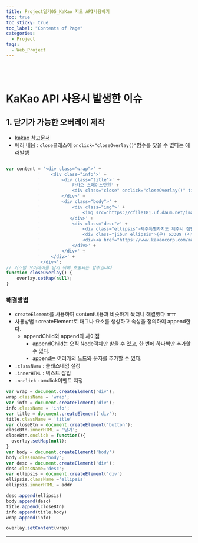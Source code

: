 ```yaml
---
title: Project일기05_KaKao 지도 API사용하기
toc: true
toc_sticky: true
toc_label: "Contents of Page"
categories:
  - Project
tags:
  - Web_Project
---
```


<br><br>

# KaKao API 사용시 발생한 이슈
## 1. 닫기가 가능한 오버레이 제작
* [kakao 참고문서](https://apis.map.kakao.com/web/sample/removableCustomOverlay/)
* 에러 내용 : `close`클래스에 `onclick="closeOverlay()"`함수를 찾을 수 없다는 에러발생

```javascript

var content = '<div class="wrap">' + 
            '    <div class="info">' + 
            '        <div class="title">' + 
            '            카카오 스페이스닷원' + 
            '            <div class="close" onclick="closeOverlay()" title="닫기"></div>' + 
            '        </div>' + 
            '        <div class="body">' + 
            '            <div class="img">' +
            '                <img src="https://cfile181.uf.daum.net/image/250649365602043421936D" width="73" height="70">' +
            '           </div>' + 
            '            <div class="desc">' + 
            '                <div class="ellipsis">제주특별자치도 제주시 첨단로 242</div>' + 
            '                <div class="jibun ellipsis">(우) 63309 (지번) 영평동 2181</div>' + 
            '                <div><a href="https://www.kakaocorp.com/main" target="_blank" class="link">홈페이지</a></div>' + 
            '            </div>' + 
            '        </div>' + 
            '    </div>' +    
            '</div>';
// 커스텀 오버레이를 닫기 위해 호출되는 함수입니다 
function closeOverlay() {
    overlay.setMap(null);     
}
```

### 해결방법
* `createElement`를 사용하여 content내용과 비슷하게 짰더니 해결했다 ㅠㅠ
* 사용방법 : createElement로 태그나 요소를 생성하고 속성을 정의하여 append한다.
  - appendChild와 append의 차이점
    + appendChild는 오직 Node객체만 받을 수 있고, 한 번에 하나씩만 추가할 수 있다.
    + append는 여러개의 노드와 문자를 추가할 수 있다.
* `.className` : 클래스네임 설정
* `.innerHTML` : 텍스트 삽입
* `.onclick` : onclick이벤트 지정

```javascript
var wrap = document.createElement('div');
wrap.className = 'wrap';
var info = document.createElement('div');
info.className = 'info';
var title = document.createElement('div');
title.className = 'title'
var closeBtn = document.createElement('button');
closeBtn.innerHTML = '닫기';
closeBtn.onclick = function(){
  overlay.setMap(null);
}
var body = document.createElement('body')
body.classname="body";
var desc = document.createElement('div');
desc.className='desc';
var ellipsis = document.createElement('div')
ellipsis.className ='ellipsis'
ellipsis.innerHTML = addr

desc.append(ellipsis)
body.append(desc)
title.append(closeBtn)
info.append(title,body)
wrap.append(info)

overlay.setContent(wrap)
```

<hr>

<br><br><br><br>

